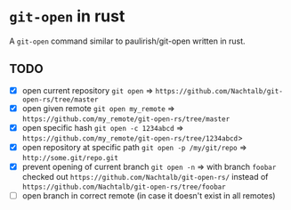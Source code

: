 # `git-open` in rust

A `git-open` command similar to paulirish/git-open written in rust.

## TODO

- [x] open current repository `git open` => `https://github.com/Nachtalb/git-open-rs/tree/master`
- [x] open given remote `git open my_remote` => `https://github.com/my_remote/git-open-rs/tree/master`
- [x] open specific hash `git open -c 1234abcd` => `https://github.com/my_remote/git-open-rs/tree/1234abcd`>
- [x] open repository at specific path `git open -p /my/git/repo` => `http://some.git/repo.git`
- [x] prevent opening of current branch `git open -n` => with branch `foobar`
      checked out `https://github.com/Nachtalb/git-open-rs/` instead of `https://github.com/Nachtalb/git-open-rs/tree/foobar`
- [ ] open branch in correct remote (in case it doesn't exist in all remotes)
